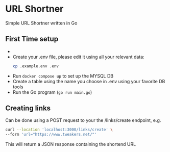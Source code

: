 # URL Shortner

Simple URL Shortner written in Go

## First Time setup
*
* Create your .env file, please edit it using all your relevant data:
    ```bash
    cp .example.env .env
    ```
* Run `docker compose up` to set up the MYSQL DB
* Create a table using the name you choose in .env using your favorite DB tools
* Run the Go program (`go run main.go`)

## Creating links

Can be done using a POST request to your the /links/create endpoint, e.g.

```bash
curl --location 'localhost:3000/links/create' \
--form 'url="https://www.tweakers.net/"'
```

This will return a JSON response containing the shortend URL